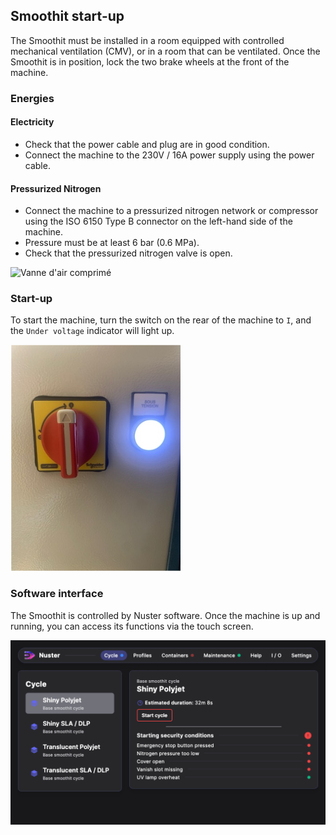 ## Smoothit start-up

The Smoothit must be installed in a room equipped with controlled mechanical ventilation (CMV), or in a room that can be ventilated.
Once the Smoothit is in position, lock the two brake wheels at the front of the machine.

### Energies
#### Electricity

- Check that the power cable and plug are in good condition.
- Connect the machine to the 230V / 16A power supply using the power cable.

#### Pressurized Nitrogen

- Connect the machine to a pressurized nitrogen network or compressor using the ISO 6150 Type B connector on the left-hand side of the machine.
- Pressure must be at least 6 bar (0.6 MPa).
- Check that the pressurized nitrogen valve is open.

![Vanne d'air comprimé](nitrogen.png)

### Start-up

To start the machine, turn the switch on the rear of the machine to `I`, and the `Under voltage` indicator will light up.

![Sectionneur](sectionneur.png)

### Software interface

The Smoothit is controlled by Nuster software.
Once the machine is up and running, you can access its functions via the touch screen.

![Menu Home](home.png)

